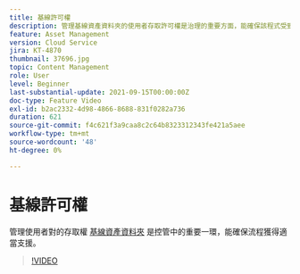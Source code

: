 ```yaml
---
title: 基線許可權
description: 管理基線資產資料夾的使用者存取許可權是治理的重要方面，能確保該程式受到適當支援。
feature: Asset Management
version: Cloud Service
jira: KT-4870
thumbnail: 37696.jpg
topic: Content Management
role: User
level: Beginner
last-substantial-update: 2021-09-15T00:00:00Z
doc-type: Feature Video
exl-id: b2ac2332-4d98-4866-8688-831f0282a736
duration: 621
source-git-commit: f4c621f3a9caa8c2c64b8323312343fe421a5aee
workflow-type: tm+mt
source-wordcount: '48'
ht-degree: 0%

---
```


# 基線許可權

管理使用者對的存取權 [基線資產資料夾](./baseline-folders.md) 是控管中的重要一環，能確保流程獲得適當支援。

>[!VIDEO](https://video.tv.adobe.com/v/37696?quality=12&learn=on)
